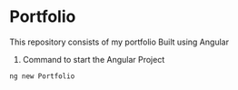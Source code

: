 # Portfolio

This repository consists of my portfolio
Built using Angular 

1. Command to start the Angular Project

```
ng new Portfolio

```


